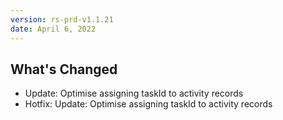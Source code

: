 ```yaml
---
version: rs-prd-v1.1.21
date: April 6, 2022
---
```


## What's Changed
* Update: Optimise assigning taskId to activity records
* Hotfix: Update: Optimise assigning taskId to activity records